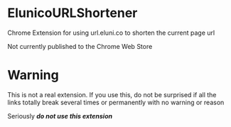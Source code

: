 # ElunicoURLShortener
Chrome Extension for using url.eluni.co to shorten the current page url

Not currently published to the Chrome Web Store

# Warning
This is not a real extension. If you use this, do not be surprised if all
the links totally break several times or permanently with no warning or reason

Seriously ***do not use this extension***
